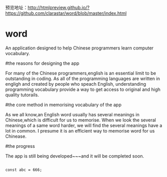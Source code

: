 
预览地址：http://htmlpreview.github.io/?https://github.com/clarastar/word/blob/master/index.html
# word

An application designed to help Chinese programmers learn computer vocabulary.

#the reasons for designing the app

For many of the Chinese programmers,english is an essential limit to be outstanding in coding. As all of the programming languages are written in engligh and created by people who speach English, understanding programming vocabulary provide a way to get access to original and high quality tutorails.

#the core method in memorising vocabulary of the app

As we all know,an English word usually has several meanings in Chinese,which is difficult for us to memorise. When we look the several meanings of a same word harder, we will find the several meanings have a lot in common. I presume it is an efficient way to memorise word for us Chinease.

#the progress

The app is still being developed~~~and it will be completed soon.

```

const abc = 666;

```
